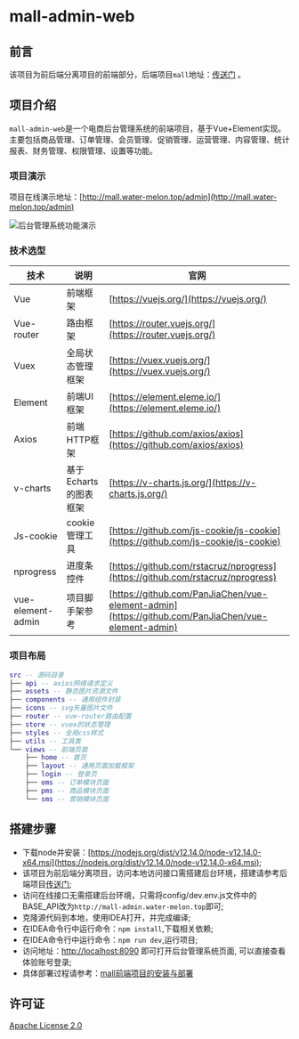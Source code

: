 # mall-admin-web
## 前言

该项目为前后端分离项目的前端部分，后端项目`mall`地址：[传送门](https://github.com/ChangSZ/mall-go) 。

## 项目介绍

`mall-admin-web`是一个电商后台管理系统的前端项目，基于Vue+Element实现。主要包括商品管理、订单管理、会员管理、促销管理、运营管理、内容管理、统计报表、财务管理、权限管理、设置等功能。

### 项目演示

项目在线演示地址：[http://mall.water-melon.top/admin](http://mall.water-melon.top/admin)

![后台管理系统功能演示](http://img.macrozheng.com/mall/project/mall_admin_show.png)

### 技术选型

| 技术              | 说明                  | 官网                                                                                               |
| ----------------- | --------------------- | -------------------------------------------------------------------------------------------------- |
| Vue               | 前端框架              | [https://vuejs.org/](https://vuejs.org/)                                                           |
| Vue-router        | 路由框架              | [https://router.vuejs.org/](https://router.vuejs.org/)                                             |
| Vuex              | 全局状态管理框架      | [https://vuex.vuejs.org/](https://vuex.vuejs.org/)                                                 |
| Element           | 前端UI框架            | [https://element.eleme.io/](https://element.eleme.io/)                                             |
| Axios             | 前端HTTP框架          | [https://github.com/axios/axios](https://github.com/axios/axios)                                   |
| v-charts          | 基于Echarts的图表框架 | [https://v-charts.js.org/](https://v-charts.js.org/)                                               |
| Js-cookie         | cookie管理工具        | [https://github.com/js-cookie/js-cookie](https://github.com/js-cookie/js-cookie)                   |
| nprogress         | 进度条控件            | [https://github.com/rstacruz/nprogress](https://github.com/rstacruz/nprogress)                     |
| vue-element-admin | 项目脚手架参考        | [https://github.com/PanJiaChen/vue-element-admin](https://github.com/PanJiaChen/vue-element-admin) |

### 项目布局

``` lua
src -- 源码目录
├── api -- axios网络请求定义
├── assets -- 静态图片资源文件
├── components -- 通用组件封装
├── icons -- svg矢量图片文件
├── router -- vue-router路由配置
├── store -- vuex的状态管理
├── styles -- 全局css样式
├── utils -- 工具类
└── views -- 前端页面
    ├── home -- 首页
    ├── layout -- 通用页面加载框架
    ├── login -- 登录页
    ├── oms -- 订单模块页面
    ├── pms -- 商品模块页面
    └── sms -- 营销模块页面
```

## 搭建步骤
- 下载node并安装：[https://nodejs.org/dist/v12.14.0/node-v12.14.0-x64.msi](https://nodejs.org/dist/v12.14.0/node-v12.14.0-x64.msi);
- 该项目为前后端分离项目，访问本地访问接口需搭建后台环境，搭建请参考后端项目[传送门](https://github.com/ChangSZ/mall-go);
- 访问在线接口无需搭建后台环境，只需将config/dev.env.js文件中的BASE_API改为`http://mall-admin.water-melon.top`即可;
- 克隆源代码到本地，使用IDEA打开，并完成编译;
- 在IDEA命令行中运行命令：`npm install`,下载相关依赖;
- 在IDEA命令行中运行命令：`npm run dev`,运行项目;
- 访问地址：[http://localhost:8090](http://localhost:8090) 即可打开后台管理系统页面, 可以直接查看体验账号登录;
- 具体部署过程请参考：[mall前端项目的安装与部署](https://www.macrozheng.com/mall/deploy/mall_deploy_web.html)

## 许可证

[Apache License 2.0](https://github.com/ChangSZ/mall-go/blob/main/LICENSE)
